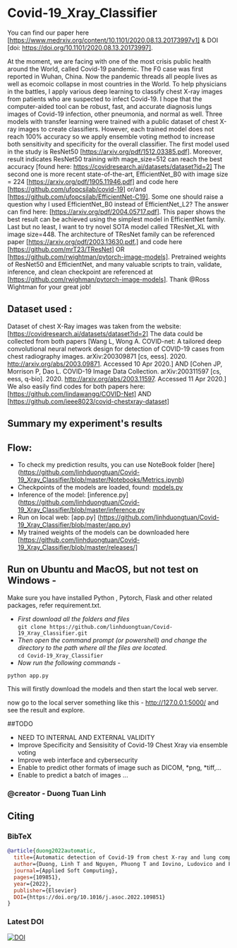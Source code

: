 # Covid-19_Xray_Classifier
You can find our paper here [https://www.medrxiv.org/content/10.1101/2020.08.13.20173997v1] & DOI [doi: https://doi.org/10.1101/2020.08.13.20173997].

At the moment, we are facing with one of the most crisis public health around the World, called Covid-19 pandemic. The F0 case was first reported in Wuhan, China. Now the pandemic threads all people lives as well as ecomoic collapse in most countries in the World.
To help physicians in the battles, I apply various deep learning to classify chest X-ray images from patients who are suspected to infect Covid-19.
I hope that the computer-aided tool can be robust, fast, and accurate diagnosis lungs images of Covid-19 infection, other pneumonia, and normal as well. 
Three models with transfer learning were trained with a public dataset of chest X-ray images to create classifiers. However, each trained model does not reach 100% accuracy so we apply ensemble voting method to increase both sensitivity and specificity for the overall classifier.
The first model used in the study is ResNet50 [https://arxiv.org/pdf/1512.03385.pdf]. Moreover, result indicates ResNet50 training with mage_size=512 can reach the best accuracy [found here: https://covidresearch.ai/datasets/dataset?id=2]
The second one is more recent state-of-the-art, EfficientNet_B0 with image size = 224 [https://arxiv.org/pdf/1905.11946.pdf] and code here [https://github.com/ufopcsilab/covid-19] or/and [https://github.com/ufopcsilab/EfficientNet-C19]. Some one should raise a question why I used EfficientNet_B0 instead of EfficientNet_L2? The answer can find here: [https://arxiv.org/pdf/2004.05717.pdf]. This paper shows the best result can be achieved using the simplest model in EfficientNet family.
Last but no least, I want to try novel SOTA model called TResNet_XL with image size=448. The architecture of TResNet family can be referenced paper [https://arxiv.org/pdf/2003.13630.pdf.]  and code here [https://github.com/mrT23/TResNet]  OR [https://github.com/rwightman/pytorch-image-models].
Pretrained weights of ResNet50 and EfficientNet, and many valuable scripts to train, validate, inference, and clean checkpoint are referenced at [https://github.com/rwighman/pytorch-image-models]. Thank @Ross Wightman for your great job!

## Dataset used :   
Dataset of chest X-Ray images was taken from the website: [https://covidresearch.ai/datasets/dataset?id=2]
The data could be collected from both papers  [Wang L, Wong A. COVID-net: A tailored deep convolutional neural network design for detection of COVID-19 cases from chest radiography images. arXiv:200309871 [cs, eess]. 2020. http://arxiv.org/abs/2003.09871. Accessed 10 Apr 2020.] AND [Cohen JP, Morrison P, Dao L. COVID-19 Image Data Collection. arXiv:200311597 [cs, eess, q-bio]. 2020. http://arxiv.org/abs/2003.11597. Accessed 11 Apr 2020.]
We also easily find codes for both papers here: [https://github.com/lindawangg/COVID-Net] AND [https://github.com/ieee8023/covid-chestxray-dataset]
## Summary my experiment's results

## Flow:
* To check my prediction results, you can use NoteBook folder [here] (https://github.com/linhduongtuan/Covid-19_Xray_Classifier/blob/master/Notebooks/Metrics.ipynb)
* Checkpoints of the models are loaded, found: [models.py](https://github.com/linhduongtuan/Covid-19-Xray-Classifier/blob/master/commons.py) 
* Inference of the model: [inference.py] (https://github.com/linhduongtuan/Covid-19_Xray_Classifier/blob/master/inference.py
* Run on local web: [app.py] (https://github.com/linhduongtuan/Covid-19_Xray_Classifier/blob/master/app.py) 
* My trained weights of the models can be downloaded here [https://github.com/linhduongtuan/Covid-19_Xray_Classifier/blob/master/releases/]

## Run on Ubuntu and MacOS, but not test on Windows - 
Make sure you have installed Python , Pytorch, Flask and other related packages, refer requirement.txt.

* _First download all the folders and files_     
`git clone https://github.com/linhduongtuan/Covid-19_Xray_Classifier.git`     
* _Then open the command prompt (or powershell) and change the directory to the path where all the files are located._       
`cd Covid-19_Xray_Classifier`      
* _Now run the following commands_ -        

`python app.py`     


This will firstly download the models and then start the local web server.

now go to the local server something like this - http://127.0.0.1:5000/ and see the result and explore.

##TODO
* NEED TO INTERNAL AND EXTERNAL VALIDITY
* Improve Specificity and Sensisitity of Covid-19 Chest Xray via ensemble voting
* Improve web interface and cybersecurity
* Enable to predict other formats of image such as DICOM, *png, *tiff,...
* Enable to predict a batch of images
...
### @creator - Duong Tuan Linh


## Citing

### BibTeX

```bibtex
@article{duong2022automatic,
  title={Automatic detection of Covid-19 from chest X-ray and lung computed tomography images using deep neural networks and transfer learning},
  author={Duong, Linh T and Nguyen, Phuong T and Iovino, Ludovico and Flammini, Michele},
  journal={Applied Soft Computing},
  pages={109851},
  year={2022},
  publisher={Elsevier}
  DOI={https://doi.org/10.1016/j.asoc.2022.109851}
}
```

### Latest DOI

[![DOI](https://zenodo.org/badge/168799526.svg)](https://doi.org/10.1016/j.asoc.2022.109851)
